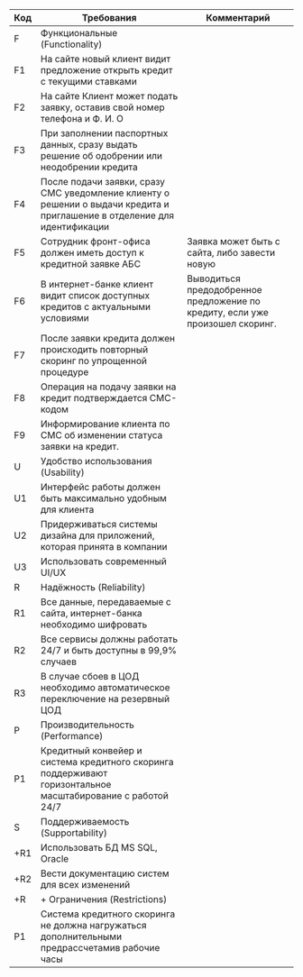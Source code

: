 | Код | Требования                                                                                                                | Комментарий                                                                   |
|-----|---------------------------------------------------------------------------------------------------------------------------|-------------------------------------------------------------------------------|
| F   | Функциональные (Functionality)                                                                                            |                                                                               |
| F1  | На сайте новый клиент видит предложение открыть кредит с текущими ставками                                                |                                                                               |
| F2  | На сайте Клиент может подать заявку, оставив свой номер телефона и Ф. И. О                                                |                                                                               |
| F3  | При заполнении паспортных данных, сразу выдать решение об одобрении или неодобрении  кредита                              |                                                                               |
| F4  | После подачи заявки, сразу СМС уведомление клиенту о решении о выдачи кредита и приглашение в отделение для идентификации |                                                                               |
| F5  | Сотрудник фронт-офиса должен иметь доступ к кредитной заявке АБС                                                          | Заявка может быть с сайта, либо завести новую                                 |
| F6  | В интернет-банке клиент видит список доступных кредитов с актуальными условиями                                           | Выводиться предодобренное предложение по кредиту, если уже произошел скоринг. |
| F7  | После заявки кредита должен происходить повторный скоринг по упрощенной процедуре                                         |                                                                               |
| F8  | Операция на подачу заявки на кредит подтверждается СМС-кодом                                                              |                                                                               |
| F9  | Информирование клиента по СМС об изменении статуса заявки на кредит.                                                      |                                                                               |
| U   | Удобство использования (Usability)                                                                                        |                                                                               |
| U1  | Интерфейс работы должен быть максимально удобным для клиента                                                              |                                                                               |
| U2  | Придерживаться  системы дизайна для приложений, которая принята в компании                                                |                                                                               |
| U3  | Использовать современный UI/UX                                                                                            |                                                                               |
| R   | Надёжность (Reliability)                                                                                                  |                                                                               |
| R1  | Все данные, передаваемые с сайта, интернет-банка  необходимо шифровать                                                    |                                                                               |
| R2  | Все сервисы должны работать 24/7 и быть доступны в 99,9% случаев                                                          |                                                                               |
| R3  | В случае сбоев в ЦОД необходимо автоматическое переключение на резервный ЦОД                                              |                                                                               |
| P   | Производительность (Performance)                                                                                          |                                                                               |
| P1  | Кредитный конвейер и система кредитного скоринга  поддерживают горизонтальное масштабирование с работой 24/7              |                                                                               |
| S   | Поддерживаемость (Supportability)                                                                                         |                                                                               |
| +R1 | Использовать БД MS SQL, Oracle                                                                                            |                                                                               |
| +R2 | Вести документацию систем для всех изменений                                                                              |                                                                               |
| +R  | + Ограничения (Restrictions)                                                                                              |                                                                               |
| P1  | Система кредитного скоринга не должна нагружаться дополнительными предрассчетамив рабочие часы                            |                                                                               |
